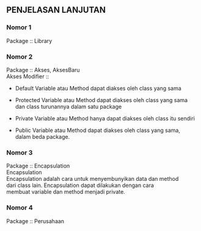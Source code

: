 ## PENJELASAN LANJUTAN

### Nomor 1
Package :: Library<br>

### Nomor 2
Package :: Akses, AksesBaru<br>
Akses Modifier ::
- Default
  Variable atau Method dapat diakses oleh class yang sama

- Protected
  Variable atau Method dapat diakses oleh class yang sama<br>
  dan class turunannya dalam satu package

- Private
  Variable atau Method hanya dapat diakses oleh class itu sendiri

- Public
  Variable atau Method dapat diakses oleh class yang sama,<br>
  dalam beda package.

### Nomor 3
Package :: Encapsulation<br>
Encapsulation<br>
Encapsulation adalah cara untuk menyembunyikan data dan method<br>
dari class lain. Encapsulation dapat dilakukan dengan cara<br>
membuat variable dan method menjadi private.

### Nomor 4
Package :: Perusahaan<br>